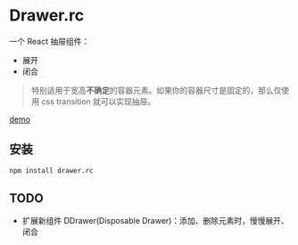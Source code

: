 # Drawer.rc
一个 React 抽屉组件：
+ 展开
+ 闭合

> 特别适用于宽高**不确定**的容器元素。如果你的容器尺寸是固定的，那么仅使用 css transition 就可以实现抽屉。

[demo](https://ppz-pro.github.io/drawer.rs/demo/)

## 安装
``` bash
npm install drawer.rc
```

## TODO
+ 扩展新组件 DDrawer(Disposable Drawer)：添加、删除元素时，慢慢展开、闭合
